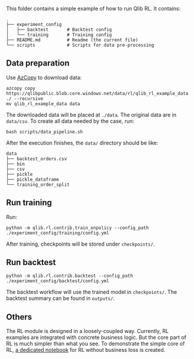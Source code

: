 This folder contains a simple example of how to run Qlib RL. It contains:

```
.
├── experiment_config
│   ├── backtest       # Backtest config
│   └── training       # Training config
├── README.md          # Readme (the current file)
└── scripts            # Scripts for data pre-processing
```

## Data preparation

Use [AzCopy](https://learn.microsoft.com/en-us/azure/storage/common/storage-use-azcopy-v10) to download data:

```
azcopy copy https://qlibpublic.blob.core.windows.net/data/rl/qlib_rl_example_data ./ --recursive
mv qlib_rl_example_data data
```

The downloaded data will be placed at `./data`. The original data are in `data/csv`. To create all data needed by the case, run:

```
bash scripts/data_pipeline.sh
```

After the execution finishes, the `data/` directory should be like:

```
data
├── backtest_orders.csv
├── bin
├── csv
├── pickle
├── pickle_dataframe
└── training_order_split
```

## Run training

Run:

```
python -m qlib.rl.contrib.train_onpolicy --config_path ./experiment_config/training/config.yml
```

After training, checkpoints will be stored under `checkpoints/`.

## Run backtest

```
python -m qlib.rl.contrib.backtest --config_path ./experiment_config/backtest/config.yml
```

The backtest workflow will use the trained model in `checkpoints/`. The backtest summary can be found in `outputs/`.

## Others
The RL module is designed in a loosely-coupled way. Currently, RL examples are integrated with concrete business logic.
But the core part of RL is much simpler than what you see.
To demonstrate the simple core of RL, [a dedicated notebook](./simple_example.ipynb) for RL without business loss is created.

